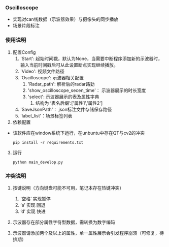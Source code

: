 ### Oscilloscope

- 实现对can线数据（示波器效果）与摄像头的同步播放
- 场景片段标注

### 使用说明

1. 配置Config
    1. 'Start': 起始时间戳，默认为None，当需要中断程序添加新的示波器时，输入当前时间戳后可从此设置断点实现继续播放。
    2. 'Video': 视频文件路径
    3. 'Oscilloscope': 示波器相关配置
        1. 'Radar_path': 解析后的radar路劲
        2. 'show_oscilloscope_secen_time'： 示波器展示的时长宽度
        3. 'select': 示波器展示的表及属性字典
            1. 结构为 ‘表名后缀’:['属性1','属性2']
    4. 'SaveJsonPath'： json标注文件存储保存路径
    5. 'label_list'：场景标签列表
2. 依赖配置

- 该软件应在window系统下运行，在unbuntu中存在QT与cv2的冲突

   ```
   pip install -r requirements.txt
   ```

3. 运行

    ```
    python main_develop.py
    ```
### 冲突说明
1. 按键说明（方向键盘可能不可用，笔记本存在热键冲突）
    1. ‘空格’ 实现暂停
    2. ‘a’ 实现 回退
    3. ‘d’ 实现 快进
    

2. 示波器存在部分属性字符型数据，需转换为数字编码

3. 示波器请添加两个及以上的属性，单一属性展示会引发程序崩溃（可修复，待排期）